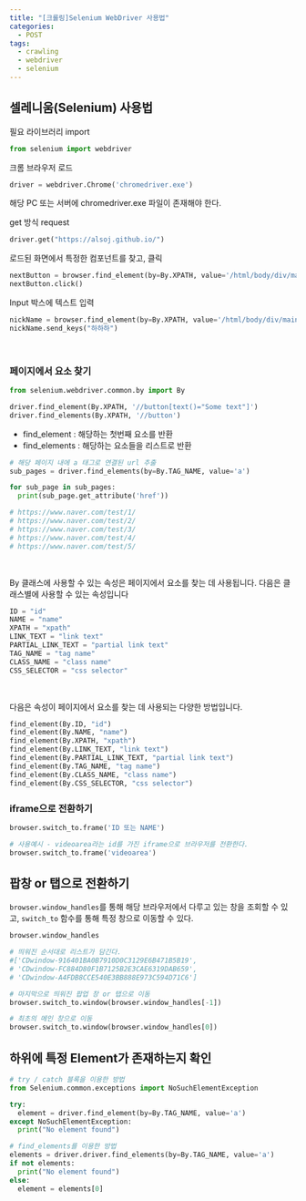 ```yaml
---
title: "[크롤링]Selenium WebDriver 사용법"
categories:
  - POST
tags:
  - crawling
  - webdriver
  - selenium
---
```


## 셀레니움(Selenium) 사용법

필요 라이브러리 import

```python
from selenium import webdriver
```

크롬 브라우저 로드

```python
driver = webdriver.Chrome('chromedriver.exe')
```

해당 PC 또는 서버에 chromedriver.exe 파일이 존재해야 한다.

get 방식 request

```python
driver.get("https://alsoj.github.io/")
```

로드된 화면에서 특정한 컴포넌트를 찾고, 클릭

```python
nextButton = browser.find_element(by=By.XPATH, value='/html/body/div/main/div/div/div[2]/button/span')
nextButton.click()
```

Input 박스에 텍스트 입력

```python
nickName = browser.find_element(by=By.XPATH, value='/html/body/div/main/div/form/div[1]/div/input')
nickName.send_keys("하하하")
```

<br />

### 페이지에서 요소 찾기

```python
from selenium.webdriver.common.by import By

driver.find_element(By.XPATH, '//button[text()="Some text"]')
driver.find_elements(By.XPATH, '//button')
```

- find_element : 해당하는 첫번째 요소를 반환
- find_elements : 해당하는 요소들을 리스트로 반환

```python
# 해당 페이지 내에 a 태그로 연결된 url 추출
sub_pages = driver.find_elements(by=By.TAG_NAME, value='a')

for sub_page in sub_pages:
  print(sub_page.get_attribute('href'))

# https://www.naver.com/test/1/
# https://www.naver.com/test/2/
# https://www.naver.com/test/3/
# https://www.naver.com/test/4/
# https://www.naver.com/test/5/
```

<br />

By 클래스에 사용할 수 있는 속성은 페이지에서 요소를 찾는 데 사용됩니다. 다음은 클래스별에 사용할 수 있는 속성입니다

```python
ID = "id"
NAME = "name"
XPATH = "xpath"
LINK_TEXT = "link text"
PARTIAL_LINK_TEXT = "partial link text"
TAG_NAME = "tag name"
CLASS_NAME = "class name"
CSS_SELECTOR = "css selector"
```

<br />

다음은 속성이 페이지에서 요소를 찾는 데 사용되는 다양한 방법입니다.

```python
find_element(By.ID, "id")
find_element(By.NAME, "name")
find_element(By.XPATH, "xpath")
find_element(By.LINK_TEXT, "link text")
find_element(By.PARTIAL_LINK_TEXT, "partial link text")
find_element(By.TAG_NAME, "tag name")
find_element(By.CLASS_NAME, "class name")
find_element(By.CSS_SELECTOR, "css selector")
```

### iframe으로 전환하기

```python
browser.switch_to.frame('ID 또는 NAME')

# 사용예시 - videoarea라는 id를 가진 iframe으로 브라우저를 전환한다.
browser.switch_to.frame('videoarea')
```

## 팝창 or 탭으로 전환하기

`browser.window_handles`를 통해 해당 브라우저에서 다루고 있는 창을 조회할 수 있고, `switch_to` 함수를 통해 특정 창으로 이동할 수 있다.

```python
browser.window_handles

# 띄워진 순서대로 리스트가 담긴다.
#['CDwindow-916401BA0B7910D0C3129E6B471B5B19',
# 'CDwindow-FC884D80F1B7125B2E3CAE6319DAB659',
# 'CDwindow-A4FDB8CCE540E3BB888E973C594D71C6']
```

```python
# 마지막으로 띄워진 팝업 창 or 탭으로 이동
browser.switch_to.window(browser.window_handles[-1])

# 최초의 메인 창으로 이동
browser.switch_to.window(browser.window_handles[0])
```

## 하위에 특정 Element가 존재하는지 확인

```python
# try / catch 블록을 이용한 방법
from Selenium.common.exceptions import NoSuchElementException

try:
  element = driver.find_element(by=By.TAG_NAME, value='a')
except NoSuchElementException:
  print("No element found")

# find_elements를 이용한 방법
elements = driver.driver.find_elements(by=By.TAG_NAME, value='a')
if not elements:
  print("No element found")
else:
  element = elements[0]
```
